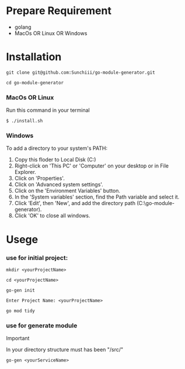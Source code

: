 # Prepare Requirement

- golang
- MacOs OR Linux OR Windows

# Installation

```
git clone git@github.com:Sunchiii/go-module-generator.git
```

```
cd go-module-generator
```

### MacOs OR Linux
Run this command in your terminal
```
$ ./install.sh
```

### Windows

To add a directory to your system's PATH:

1. Copy this floder to Local Disk (C:)
2. Right-click on 'This PC' or 'Computer' on your desktop or in File Explorer.
3. Click on 'Properties'.
4. Click on 'Advanced system settings'.
5. Click on the 'Environment Variables' button.
6. In the 'System variables' section, find the Path variable and select it.
7. Click 'Edit', then 'New', and add the directory path (C:\go-module-generator).
8. Click 'OK' to close all windows.

# Usege

### use for initial project:
```
mkdir <yourProjectName>
```
```
cd <yourProjectName>
```
```
go-gen init
```
```
Enter Project Name: <yourProjectName>
```
```
go mod tidy
```

### use for generate module
> [!IMPORTANT]
> In your directory structure must has been "/src/"

```
go-gen <yourServiceName>
```

